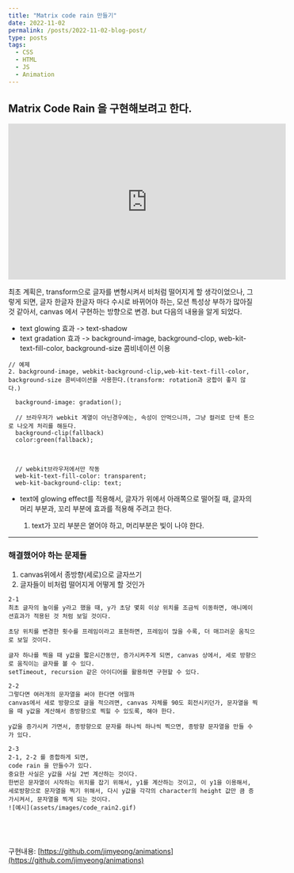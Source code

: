 ```yaml
---
title: "Matrix code rain 만들기"
date: 2022-11-02
permalink: /posts/2022-11-02-blog-post/
type: posts
tags:
  - CSS
  - HTML
  - JS
  - Animation
---
```


## Matrix Code Rain 을 구현해보려고 한다.

<iframe width="560" height="315" src="https://www.youtube.com/embed/rpWrtXyEAN0" title="YouTube video player" frameborder="0" allow="accelerometer; autoplay; clipboard-write; encrypted-media; gyroscope; picture-in-picture" allowfullscreen></iframe>

최초 계획은, transform으로 글자를 변형시켜서 비처럼 떨어지게 할 생각이었으나, 그렇게 되면, 글자 한글자 한글자 마다 수시로 바뀌어야 하는, 모션 특성상 부하가 많아질 것 같아서, canvas 에서 구현하는 방향으로 변경.
but 다음의 내용을 알게 되었다.

- text glowing 효과 -> text-shadow
- text gradation 효과 -> background-image, background-clop, web-kit-text-fill-color, background-size 콤비네이션 이용

```
// 예제
2. background-image, webkit-background-clip,web-kit-text-fill-color, background-size 콤비네이션을 사용한다.(transform: rotation과 궁합이 좋지 않다.)

  background-image: gradation();

  // 브라우저가 webkit 계열이 아닌경우에는, 속성이 안먹으니까, 그냥 컬러로 단색 톤으로 나오게 처리를 해둔다.
  background-clip(fallback)
  color:green(fallback);



  // webkit브라우저에서만 작동
  web-kit-text-fill-color: transparent;
  web-kit-background-clip: text;
```

- text에 glowing effect를 적용해서, 글자가 위에서 아래쪽으로 떨어질 때, 글자의 머리 부분과, 꼬리 부분에 효과를 적용해 주려고 한다.

  1. text가 꼬리 부분은 옅어야 하고, 머리부분은 빛이 나야 한다.

---

### 해결했어야 하는 문제들

1. canvas위에서 종방향(세로)으로 글자쓰기
2. 글자들이 비처럼 떨어지게 어떻게 할 것인가

```
2-1
최초 글자의 높이를 y라고 했을 때, y가 초당 몇회 이상 위치를 조금씩 이동하면, 애니메이션효과가 적용된 것 처럼 보일 것이다.

초당 위치를 변경한 횟수를 프레임이라고 표현하면, 프레임이 많을 수록, 더 매끄러운 움직으로 보일 것이다.

글자 하나를 찍을 때 y값을 짧은시간동안, 증가시켜주게 되면, canvas 상에서, 세로 방향으로 움직이는 글자를 볼 수 있다.
setTimeout, recursion 같은 아이디어를 활용하면 구현할 수 있다.

2-2
그렇다면 여러개의 문자열을 써야 한다면 어떨까
canvas에서 세로 방향으로 글을 적으려면, canvas 자체를 90도 회전시키던가, 문자열을 찍을 때 y값을 계산해서 종방향으로 찍힐 수 있도록, 해야 한다.

y값을 증가시켜 가면서, 종방향으로 문자를 하나씩 하나씩 찍으면, 종방향 문자열을 만들 수가 있다.

2-3
2-1, 2-2 를 종합하게 되면,
code rain 을 만들수가 있다.
중요한 사실은 y값을 사실 2번 계산하는 것이다.
한번은 문자열이 시작하는 위치를 잡기 위해서, y1를 계산하는 것이고, 이 y1을 이용해서, 세로방향으로 문자열을 찍기 위해서, 다시 y값을 각각의 character의 height 값만 큼 증가시켜서, 문자열을 찍게 되는 것이다.
![예시](assets/images/code_rain2.gif)





```

구현내용: [https://github.com/jimyeong/animations](https://github.com/jimyeong/animations)
